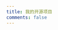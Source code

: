```yaml
---
title: 我的开源项目
comments: false
---
```


<script>
  window.addEventListener('load', init)
  // document.addEventListener('pjax:complete', init)
  function init() {
    document.querySelector('.project-list').addEventListener('click', function(e) {
      console.log(e)
      console.log(e.target)
      console.log(e.currentTarget)
      const targetEl = e.target
      if (targetEl.dataset['github']) {
        goUrl(targetEl.dataset['github'])
      } else {
        const projectItem = targetEl.closest('.project-item')
        const githubUrl = projectItem.dataset['github']
        goUrl(githubUrl)
      }
      return false
    })
    loadProjectList(projectList)
  }
  function goUrl(url) {
    if (!url) return
    window.open(url, '_blank')
  }
  function genUrlGroup (projectName) {
    return {
      repo: `https://github.com/gxr404/${projectName}`,
      star: `https://img.shields.io/github/stars/gxr404/${projectName}`,
      fork: `https://img.shields.io/github/forks/gxr404/${projectName}`,
    }
  }
  const projectList = [
    {
      name: 'yuque-dl',
      desc: 'yuque 语雀知识库下载',
      ...genUrlGroup('yuque-dl')
    },
    {
      name: 'gen-short-vid',
      desc: '便捷生成短视频',
      ...genUrlGroup('gen-short-vid')
    },
    {
      name: 'BilibiliVideoDownloadFork',
      desc: 'fork自BilibiliVideoDownload, 为了修复已知bug',
      ...genUrlGroup('BilibiliVideoDownloadFork')
    },
    {
      name: 'blockchain-tool',
      desc: '区块链工具集',
      ...genUrlGroup('blockchain-tool')
    },
    {
      name: 'comic-book-dl',
      desc: '漫画下载器',
      ...genUrlGroup('comic-book-dl')
    },
    {
      name: 'comic-book-browser',
      desc: '与comic-book-dl搭配使用的漫画浏览器',
      ...genUrlGroup('comic-book-dl')
    },
    {
      name: 'github-activity',
      desc: '查看github用户最近动态Web服务',
      ...genUrlGroup('github-activity')
    },
    {
      name: 'github-activity-webext',
      desc: '搭配github-activity的浏览器插件',
      ...genUrlGroup('github-activity-webext')
    },
    {
      name: 'doc-dl',
      desc: '将文章以markdown的格式保存到本地',
      ...genUrlGroup('doc-dl')
    },
    {
      name: 'md-to-anki',
      desc: '从markdown文件生成anki卡片',
      ...genUrlGroup('md-to-anki')
    },
    {
      name: 'Dict2AnkiFork',
      desc: 'fork Dict2Anki 修bug',
      ...genUrlGroup('Dict2AnkiFork')
    },
  ]

  function loadProjectList(projectList) {
    const listEl = document.querySelector('.project-list')
    let listContent = ''
    projectList.forEach(function(item) {
      listContent += genTemplate(item)
    })
    listEl.innerHTML = listContent
  }
  function genTemplate(item) {
    return `
      <div class="project-item" data-github="${item.repo}">
        <div>
          <p class="tit">${item.name}</p>
          <p class="desc">${item.desc}</p>
          <div class="icon">
            <svg xmlns="http://www.w3.org/2000/svg" width="24" height="24" viewBox="0 0 24 24"><path fill="currentColor" d="M6.747 4h3.464a.75.75 0 0 1 .102 1.493l-.102.007H6.747a2.25 2.25 0 0 0-2.245 2.095l-.005.155v9.5a2.25 2.25 0 0 0 2.096 2.244l.154.006h9.5a2.25 2.25 0 0 0 2.246-2.096l.005-.154v-.498a.75.75 0 0 1 1.493-.102l.007.102v.498a3.75 3.75 0 0 1-3.551 3.744l-.2.006h-9.5a3.75 3.75 0 0 1-3.745-3.551l-.005-.2v-9.5a3.75 3.75 0 0 1 3.55-3.744zh3.464zm7.754 2.544V3.75a.75.75 0 0 1 1.187-.61l.082.068l5.995 5.75c.28.269.305.7.076.998l-.076.085l-5.995 5.752a.75.75 0 0 1-1.262-.435l-.007-.107V12.45l-.32-.007c-2.658-.008-4.93 1.084-6.866 3.302c-.495.567-1.425.131-1.305-.613c.827-5.14 3.599-8.044 8.19-8.558zV3.75z"/></svg>
          </div>
        </div>
        <p class="state not-zoom">
          <img alt="GitHub Repo stars" src="${item.star}">
          <img alt="GitHub forks" src="${item.fork}">
        </p>
      </div>`
  }

</script>

<div class="project-list"></div>

<style>
p {
  padding: 0;
  margin: 0;
}
.project-list {
  display: grid;
  grid-gap: 20px;
  grid-template-columns: 1fr 1fr;
  justify-items: center;
  width:620px;
  margin: 0 auto;
  padding-bottom: 100px;
}
.project-item {
  box-sizing: border-box;
  border: 1px solid #ccc;
  border-radius: 6px;
  width: 300px;
  cursor: pointer;
  transition: all 0.2s;
  padding: 16px 20px;
  display: flex;
  flex-direction: column;
  justify-content: space-evenly;
  position: relative;
}
.project-item:hover {
  border-color: black;
  transform: scale(1.02);
  backdrop-filter: blur(4px);
  /* box-shadow: 0 0 #0000, 0 0 #0000, 0 4px 6px -1px rgba(0,0,0,.1), 0 2px 4px -2px rgba(0,0,0,.1); */
  box-shadow: 6px 6px 0px 0px #000;
}
.project-item:hover .tit {
  /* color: white; */
}
.project-item:hover .tit , .project-item:hover .desc {
  /* color: black; */
}
.project-item:hover .icon {
  color: black;
}
.project-item .tit {
  font-size: 16px;
  line-height: 20px;
  font-weight: bold;
}
.project-item .icon {
  position: absolute;
  right: 0;
  top: 0;
  color: #ccc;
}
.project-item .icon svg {
  transform: scale(0.7);
}
.project-item .desc {
  font-size: 14px;
  line-height: 20px;
  color: gray;
  margin-top: 4px;
}
.project-item .state {
 line-height: 0;
 margin-top: 16px
}
.project-item .state img {
  display: inline-block;
  border-radius: 0;
  margin: 0 10px 0 0;
}
</style>
